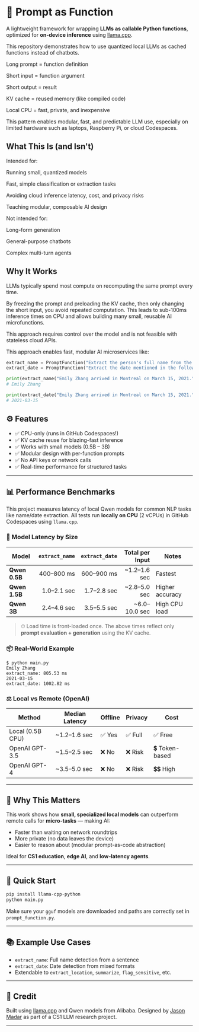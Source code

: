 # 🧠 Prompt as Function

A lightweight framework for wrapping **LLMs as callable Python functions**, optimized for **on-device inference** using [llama.cpp](https://github.com/ggerganov/llama.cpp).

This repository demonstrates how to use quantized local LLMs as cached functions instead of chatbots.

Long prompt = function definition

Short input = function argument

Short output = result

KV cache = reused memory (like compiled code)

Local CPU = fast, private, and inexpensive


This pattern enables modular, fast, and predictable LLM use, especially on limited hardware such as laptops, Raspberry Pi, or cloud Codespaces.

## What This Is (and Isn't)

Intended for:

Running small, quantized models

Fast, simple classification or extraction tasks

Avoiding cloud inference latency, cost, and privacy risks

Teaching modular, composable AI design

Not intended for:

Long-form generation

General-purpose chatbots

Complex multi-turn agents

## Why It Works

LLMs typically spend most compute on recomputing the same prompt every time.

By freezing the prompt and preloading the KV cache, then only changing the short input, you avoid repeated computation. This leads to sub-100ms inference times on CPU and allows building many small, reusable AI microfunctions.

This approach requires control over the model and is not feasible with stateless cloud APIs.

This approach enables fast, modular AI microservices like:

```python
extract_name = PromptFunction("Extract the person's full name from the following sentence:")
extract_date = PromptFunction("Extract the date mentioned in the following sentence:")

print(extract_name("Emily Zhang arrived in Montreal on March 15, 2021."))
# Emily Zhang

print(extract_date("Emily Zhang arrived in Montreal on March 15, 2021."))
# 2021-03-15
```

## ⚙️ Features

* ✅ CPU-only (runs in GitHub Codespaces!)
* ✅ KV cache reuse for blazing-fast inference
* ✅ Works with small models (0.5B – 3B)
* ✅ Modular design with per-function prompts
* ✅ No API keys or network calls
* ✅ Real-time performance for structured tasks

---

## 📊 Performance Benchmarks

This project measures latency of local Qwen models for common NLP tasks like name/date extraction. All tests run **locally on CPU** (2 vCPUs) in GitHub Codespaces using `llama.cpp`.

### 🔹 Model Latency by Size

| Model         | `extract_name` | `extract_date` | Total per Input | Notes           |
| ------------- | -------------: | -------------: | --------------: | --------------- |
| **Qwen 0.5B** |     400–800 ms |     600–900 ms |   \~1.2–1.6 sec | Fastest         |
| **Qwen 1.5B** |    1.0–2.1 sec |    1.7–2.8 sec |   \~2.8–5.0 sec | Higher accuracy |
| **Qwen 3B**   |    2.4–4.6 sec |    3.5–5.5 sec |  \~6.0–10.0 sec | High CPU load   |

> ⏱ Load time is front-loaded once. The above times reflect only **prompt evaluation + generation** using the KV cache.

### 📦 Real-World Example

```shell
$ python main.py
Emily Zhang
extract_name: 805.53 ms
2021-03-15
extract_date: 1002.82 ms
```

### ⚖️ Local vs Remote (OpenAI)

| Method           | Median Latency | Offline | Privacy | Cost           |
| ---------------- | -------------- | ------- | ------- | -------------- |
| Local (0.5B CPU) | \~1.2–1.6 sec  | ✅ Yes   | ✅ Full  | ✅ Free         |
| OpenAI GPT-3.5   | \~1.5–2.5 sec  | ❌ No    | ❌ Risk  | 💲 Token-based |
| OpenAI GPT-4     | \~3.5–5.0 sec  | ❌ No    | ❌ Risk  | 💲💲 High      |

---

## 🧩 Why This Matters

This work shows how **small, specialized local models** can outperform remote calls for **micro-tasks** — making AI:

* Faster than waiting on network roundtrips
* More private (no data leaves the device)
* Easier to reason about (modular prompt-as-code abstraction)

Ideal for **CS1 education**, **edge AI**, and **low-latency agents**.

---

## 🚀 Quick Start

```bash
pip install llama-cpp-python
python main.py
```

Make sure your `gguf` models are downloaded and paths are correctly set in `prompt_function.py`.

---

## 📚 Example Use Cases

* `extract_name`: Full name detection from a sentence
* `extract_date`: Date detection from mixed formats
* Extendable to `extract_location`, `summarize`, `flag_sensitive`, etc.

---

## 🧠 Credit

Built using [llama.cpp](https://github.com/ggerganov/llama.cpp) and Qwen models from Alibaba. Designed by [Jason Madar](https://github.com/env3d) as part of a CS1 LLM research project.

---


